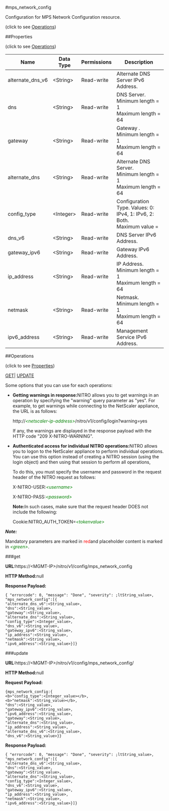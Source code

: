 #mps_network_config



Configuration for MPS Network Configuration resource.

<span>(click to see [Operations](#operations))</span>



##Properties 

<span>(click to see [Operations](#operations))</span>





<table><thead><tr><th>Name</th><th>Data Type</th><th>Permissions</th><th>Description</th></tr></thead><tbody><tr><td>alternate_dns_v6</td><td>&lt;String></td><td>Read-write</td><td>Alternate DNS Server IPv6 Address.</td></tr><tr><td>dns</td><td>&lt;String></td><td>Read-write</td><td>DNS Server.<br>Minimum length = 1<br>Maximum length = 64</td></tr><tr><td>gateway</td><td>&lt;String></td><td>Read-write</td><td>Gateway .<br>Minimum length = 1<br>Maximum length = 64</td></tr><tr><td>alternate_dns</td><td>&lt;String></td><td>Read-write</td><td>Alternate DNS Server.<br>Minimum length = 1<br>Maximum length = 64</td></tr><tr><td>config_type</td><td>&lt;Integer></td><td>Read-write</td><td>Configuration Type. Values: 0: IPv4, 1: IPv6, 2: Both.<br>Maximum value =</td></tr><tr><td>dns_v6</td><td>&lt;String></td><td>Read-write</td><td>DNS Server IPv6 Address.</td></tr><tr><td>gateway_ipv6</td><td>&lt;String></td><td>Read-write</td><td>Gateway IPv6 Address.</td></tr><tr><td>ip_address</td><td>&lt;String></td><td>Read-write</td><td>IP Address.<br>Minimum length = 1<br>Maximum length = 64</td></tr><tr><td>netmask</td><td>&lt;String></td><td>Read-write</td><td>Netmask.<br>Minimum length = 1<br>Maximum length = 64</td></tr><tr><td>ipv6_address</td><td>&lt;String></td><td>Read-write</td><td>Management Service IPv6 Address.</td></tr></tbody></table>

##Operations 

<span>(click to see [Properties](#properties))</span>





[GET](#get)| [UPDATE](#update)





Some options that you can use for each operations:

<ul><li><p><b>Getting warnings in response:</b>NITRO allows you to get warnings in an operation by specifying the "warning" query parameter as "yes". For example, to get warnings while connecting to the NetScaler appliance, the URL is as follows:</p><p>http://<span style="color:green;font-style:italic;">&lt;netscaler-ip-address&gt;</span>/nitro/v1/config/login?warning=yes</p><p>If any, the warnings are displayed in the response payload with the HTTP code "209 X-NITRO-WARNING".</p></li><li><p><b>Authenticated access for individual NITRO operations:</b>NITRO allows you to logon to the NetScaler appliance to perform individual operations. You can use this option instead of creating a NITRO session (using the login object) and then using that session to perform all operations,</p><p>To do this, you must specify the username and password in the request header of the NITRO request as follows:</p><p>X-NITRO-USER:<span style="color:green;font-style:italic;">&lt;username&gt;</span></p><p>X-NITRO-PASS:<span style="color:green;font-style:italic;">&lt;password&gt;</span></p><p><b>Note:</b>In such cases, make sure that the request header DOES not include the following:</p><p>Cookie:NITRO_AUTH_TOKEN=<span style="color:green;font-style:italic;">&lt;tokenvalue&gt;</span></p></li></ul>







***Note:*** 

Mandatory parameters are marked in <span style="color:#FF0000;">red</span>and placeholder content is marked in <span style="color:green;font-style:italic">&lt;green&gt;</span>.



###get







<b>URL:</b>https://&lt;MGMT-IP&gt;/nitro/v1/config/mps_network_config

<b>HTTP Method:</b>null

<b>Response Payload: </b>
```
{ "errorcode": 0, "message": "Done", "severity": ;ltString_value>, "mps_network_config":[{
"alternate_dns_v6":<String_value>,
"dns":<String_value>,
"gateway":<String_value>,
"alternate_dns":<String_value>,
"config_type":<Integer_value>,
"dns_v6":<String_value>,
"gateway_ipv6":<String_value>,
"ip_address":<String_value>,
"netmask":<String_value>,
"ipv6_address":<String_value>}]}
```







###update







<b>URL:</b>https://&lt;MGMT-IP&gt;/nitro/v1/config/mps_network_config/

<b>HTTP Method:</b>null

<b>Request Payload: </b>
```
{mps_network_config:{
<b>"config_type":<Integer_value></b>,
<b>"netmask":<String_value></b>,
"dns":<String_value>,
"gateway_ipv6":<String_value>,
"ipv6_address":<String_value>,
"gateway":<String_value>,
"alternate_dns":<String_value>,
"ip_address":<String_value>,
"alternate_dns_v6":<String_value>,
"dns_v6":<String_value>}}
```

<b>Response Payload: </b>
```
{ "errorcode": 0, "message": "Done", "severity": ;ltString_value>, "mps_network_config":[{
"alternate_dns_v6":<String_value>,
"dns":<String_value>,
"gateway":<String_value>,
"alternate_dns":<String_value>,
"config_type":<Integer_value>,
"dns_v6":<String_value>,
"gateway_ipv6":<String_value>,
"ip_address":<String_value>,
"netmask":<String_value>,
"ipv6_address":<String_value>}]}
```








